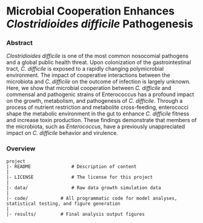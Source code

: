 # Microbial Cooperation Enhances *Clostridioides difficile* Pathogenesis

### Abstract

*Clostridioides difficile* is one of the most common nosocomial pathogens and a global public health threat. Upon colonization of the gastrointestinal tract, *C. difficile* is exposed to a rapidly changing polymicrobial environment. The impact of cooperative interactions between the microbiota and *C. difficile* on the outcome of infection is largely unknown. Here, we show that microbial cooperation between *C. difficile* and commensal and pathogenic strains of Enterococcus has a profound impact on the growth, metabolism, and pathogenesis of *C. difficile*. Through a process of nutrient restriction and metabolite cross-feeding, enterococci shape the metabolic environment in the gut to enhance *C. difficile* fitness and increase toxin production. These findings demonstrate that members of the microbiota, such as *Enterococcus*, have a previously unappreciated impact on *C. difficile* behavior and virulence. 


### Overview

	project
	|- README          		# Description of content
	|
	|- LICENSE         		# The license for this project
	|
	|- data/          		# Raw data growth simulation data
	|
	|- code/			# All programmatic code for model analyses, statistical testing, and figure generation
	|
	|- results/			# Final analysis output figures
